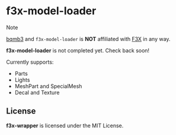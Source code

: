 # f3x-model-loader

> [!NOTE]  
> [bqmb3](https://github.com/bqmb3) and `f3x-model-loader` is **NOT** affiliated with [F3X](https://github.com/F3XTeam) in any way.

**f3x-model-loader** is not completed yet. Check back soon!

Currently supports:
- Parts
- Lights
- MeshPart and SpecialMesh
- Decal and Texture

## License

**f3x-wrapper** is licensed under the MIT License.